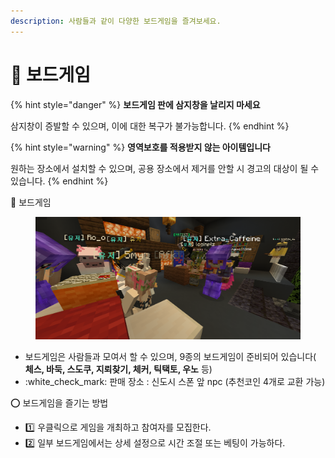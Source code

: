 ```yaml
---
description: 사람들과 같이 다양한 보드게임을 즐겨보세요.
---
```


# 🎲 보드게임

{% hint style="danger" %}
**보드게임 판에 삼지창을 날리지 마세요**

삼지창이 증발할 수 있으며, 이에 대한 복구가 불가능합니다.
{% endhint %}

{% hint style="warning" %}
**영역보호를 적용받지 않는 아이템입니다**

원하는 장소에서 설치할 수 있으며, 공용 장소에서 제거를 안할 시 경고의 대상이 될 수 있습니다.
{% endhint %}

🎲 보드게임

<figure><img src="../../.gitbook/assets/2022-09-20_23.20.49.png" alt=""><figcaption></figcaption></figure>

* 보드게임은 사람들과 모여서 할 수 있으며, 9종의 보드게임이 준비되어 있습니다( **체스, 바둑, 스도쿠, 지뢰찾기, 체커, 틱택토, 우노**  등)
* :white\_check\_mark: 판매 장소 : 신도시 스폰 앞 npc (추천코인 4개로 교환 가능)



⭕️ 보드게임을 즐기는 방법

* &#x20;:one: 우클릭으로 게임을 개최하고 참여자를 모집한다.
* &#x20;:two: 일부 보드게임에서는 상세 설정으로 시간 조절 또는 베팅이 가능하다.&#x20;
